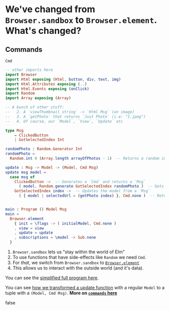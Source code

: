 <!-- Front of card ===========================================================

    Missing! Card Data

    - Type:
        A question with a [missing] word;

        - A missing function or expression you have to guess,
        - A missing input or output to remember.

    - Docs:
        http://tinyurl.com/anki-missing-card

    - Key:
        ★ Required
        ☆ Optional (recommended)
        ✎ Optional (notes, markdown)
        ⤷ Field Type

    - Notes:
        Where fields are auto-wrapped with an HTML tag, copy/paste the compiled
        data _within_ those tags in your Anki fields, otherwise you'll have
        formatting issues. For example:

            `★ Title` field:

            <h1>We’ve changed from <code>Browser.sandbox</code> to <code>Browser.element</code>. What’s changed?</h1>
                ------------------------------------------------------------------------------------------------
            xxxx                                                                                                xxxxx

        Compiled data is simple meant to speed up the card creation process —
        it's not meant to be viewed in the browser. Best viewed in a text editor (such as Visual Studio Code) to copy/paste your Anki field data.

========================================================================== -->


<!-- -------------------------------------------------------------------------
    ★ Title

    ⤷ `string` (auto wrapped with a `H1` tag)
-------------------------------------------------------------------------- -->
# We've changed from `Browser.sandbox` to `Browser.element`. What's changed?


<!-- -------------------------------------------------------------------------
    ☆ Subtitle

    ⤷ `string` (auto wrapped with a `H2` tag)
-------------------------------------------------------------------------- -->
## Commands


<!-- -------------------------------------------------------------------------
    ☆ Syntax (inline code)

    ⤷ `code string` (auto wrapped with <p><code> tag)
-------------------------------------------------------------------------- -->
`Cmd`


<!-- -------------------------------------------------------------------------
    ★ Key point (code block or image)

    ⤷ `pre block | image`

      | Requires `markdown` fenced code block;
      | Requires `{{c1::cloze}}` tag(s))

      A markdown fenced code block that will compile to our highlighted
      code with Pandoc. Make sure to add at least one cloze deletion:

        `{{c1::the answer::HINT TEXT}}`

      Here's an example cloze card:

        @ https://codepen.io/testuser-247585903/pen/BabRjvb

      You can add cloze deletion tags to the fenced code block and
      they should work fine in Anki. You can also:

      1. `Toggle HTML Editor ⌘⇧X` (`‹›`) to enable rich text preview
      2. Highlight the text that you'd like to convert to a cloze.
      3. Press the `[...]` or `[...]+` button to add the cloze deletion

      !# Warning: These buttons may break your code:
        @ https://github.com/badlydrawnrob/anki/issues/132
-------------------------------------------------------------------------- -->
```elm
-- other imports here
import Browser
import Html exposing (Html, button, div, text, img)
import Html.Attributes exposing (..)
import Html.Events exposing (onClick)
import Random
import Array exposing (Array)

-- A bunch of other stuff:
--   2. A `viewThumbnail string` -> `Html Msg` (an image)
--   3. A `getPhoto` that returns `Just Photo` (i.e: "1.jpeg")
--   4. Of course, our `Model`, `View`, `Update` etc

type Msg
    = ClickedButton
    | GotSelectedIndex Int

randomPhoto : Random.Generator Int
randomPhoto =
  Random.int 0 (Array.length arrayOfPhotos - 1)  -- Returns a random index

update : Msg -> Model -> (Model, Cmd Msg)
update msg model =
  case msg of
    ClickedButton ->  -- Generates a `Cmd` and returns a `Msg`
      ( model, Random.generate GotSelectedIndex randomPhoto )  -- Gets random Photo
    GotSelectedIndex index ->  -- Updates the model from a `Msg`
      ( { model | selectedUrl = (getPhoto index) }, Cmd.none )  -- Returns a Photo


main : Program () Model Msg
main =
  Browser.element
    { init = \flags -> ( initialModel, Cmd.none )
    , view = view
    , update = update
    , subscriptions = \model -> Sub.none
  }
```


<!-- -------------------------------------------------------------------------
    ★ Key point notes

    ⤷ `rich html`
-------------------------------------------------------------------------- -->
1. `Browser.sandbox` lets us "stay within the world of Elm"
2. To use functions that have side-effects like `Random` we need `Cmd`.
3. For _that_, we switch from `Browser.sandbox` to [`Browser.element`](https://guide.elm-lang.org/effects/)
4. This allows us to interact with the outside world (and it's data).

You can see the [simplified full program here](https://ellie-app.com/qbXb7HZtxpya1).



<!-- -------------------------------------------------------------------------
    ✎ Other notes

    ⤷ `rich html`
-------------------------------------------------------------------------- -->
You can see [how we transformed a update function](http://tinyurl.com/elm-lang-convert-update-tuple) with a regular `Model` to a tuple with a `(Model, Cmd Msg)`. **More on [`commands` here](https://elmprogramming.com/commands.html)**


<!-- -------------------------------------------------------------------------
    ✎ Markdown

    ⤷ `raw text`

      Do not add the compiled HTML to your card, rather, use the raw text
      Markdown fenced code block. This makes for easier editing of a card
      later on.

      Please be careful:

        Warning: remove all `{{c1:cloze}}` cloze deletion tags!

      If you save your card with cloze deletion tags in the `★ Markdown`
      field, Anki will throw an error, and you might not be able to save
      your card.
-------------------------------------------------------------------------- -->
false

